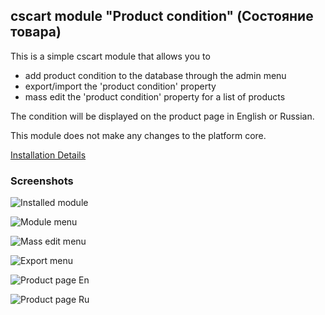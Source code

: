 ## cscart module "Product condition" (Состояние товара)

This is a simple cscart module that allows you to
- add product condition to the database through the admin menu
- export/import the 'product condition' property 
- mass edit the 'product condition' property for a list of products

The condition will be displayed on the product page in English or Russian.

This module does not make any changes to the platform core.

[Installation Details](https://www.cs-cart.ru/docs/latest/user_guide/addons/1manage_addons.html#id2)

### Screenshots

![Installed module](https://i.ibb.co/WDMsTQ7/Screenshot-2020-02-09-Add-ons-Manage-add-ons-Administration-panel.png "Installed module")

![Module menu](https://i.ibb.co/LNMFKYk/Screenshot.png "Where to find module menu")

![Mass edit menu](https://i.ibb.co/tHWgksG/Screenshot-2020-02-09-Products-Products-Administration-panel.png "Edit 'condition' propery for multiple products")

![Export menu](https://i.ibb.co/pRqTw7Y/Screenshot-2020-02-09-Administration-Export-data-Administration-panel.png "Add property 'condition' to the data export list")

![Product page En](https://i.ibb.co/PT9NgQC/Screenshot-1.png "Page in English")

![Product page Ru](https://i.ibb.co/wcPNZnY/Screenshot-2.png "Page in Russian")

